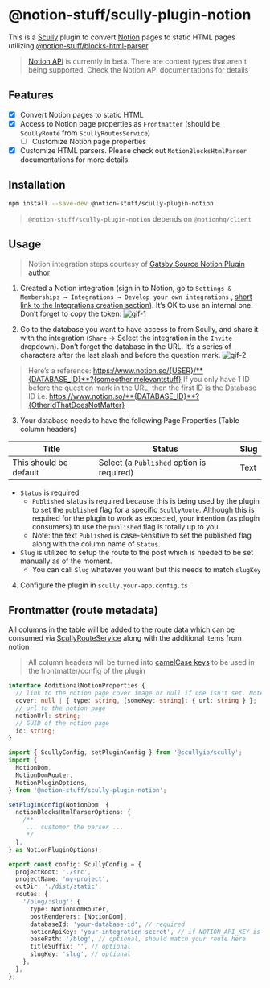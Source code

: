 # @notion-stuff/scully-plugin-notion

This is a [Scully](https://scully.io) plugin to convert [Notion](https://notion.so) pages to static HTML pages
utilizing [@notion-stuff/blocks-html-parser](../blocks-html-parser/README.md)

> [Notion API](https://developers.notion.com/) is currently in beta. There are content types that aren't being supported. Check the Notion API documentations for details

## Features

- [x] Convert Notion pages to static HTML
- [x] Access to Notion page properties as `Frontmatter` (should be `ScullyRoute` from `ScullyRoutesService`)
  - [ ] Customize Notion page properties
- [x] Customize HTML parsers. Please check out `NotionBlocksHtmlParser` documentations for more details.

## Installation

```bash
npm install --save-dev @notion-stuff/scully-plugin-notion
```

> `@notion-stuff/scully-plugin-notion` depends on `@notionhq/client`

## Usage

> Notion integration steps courtesy of [Gatsby Source Notion Plugin author](https://www.gatsbyjs.com/plugins/gatsby-source-notion-api/)

1. Created a Notion integration (sign in to Notion, go
   to `Settings & Memberships → Integrations → Develop your own integrations`
   , [short link to the Integrations creation section](https://www.notion.so/my-integrations)). It’s OK to use an
   internal one. Don’t forget to copy the token:
   ![gif-1](https://files.readme.io/2ec137d-093ad49-create-integration.gif)

2. Go to the database you want to have access to from Scully, and share it with the integration (`Share` → Select the
   integration in the `Invite` dropdown). Don’t forget the database in the URL. It’s a series of characters after the
   last slash and before the question mark.
   ![gif-2](https://files.readme.io/0a267dd-share-database-with-integration.gif)

> Here’s a reference: https://www.notion.so/{USER}/**{DATABASE_ID}**?{someotherirrelevantstuff}
> If you only have 1 ID before the question mark in the URL, then the first ID is the Database ID
> i.e. https://www.notion.so/**{DATABASE_ID}**?{OtherIdThatDoesNotMatter}

3. Your database needs to have the following Page Properties (Table column headers)

| Title                   | Status                                    | Slug |
| ----------------------  | ----------------------------------------- | ---- |
| This should be default  | Select (a `Published` option is required) | Text |

- `Status` is required
  - `Published` status is required because this is being used by the plugin to set the `published` flag for a
    specific `ScullyRoute`. Although this is required for the plugin to work as expected, your intention (as plugin
    consumers) to use the `published` flag is totally up to you.
  - Note: the text `Published` is case-sensitive to set the published flag along with the column name of `Status`.
- `Slug` is utilized to setup the route to the post which is needed to be set manually as of the moment.
  - You can call `Slug` whatever you want but this needs to match `slugKey`

4. Configure the plugin in `scully.your-app.config.ts`

## Frontmatter (route metadata)

All columns in the table will be added to the route data which can be consumed
via [ScullyRouteService](https://scully.io/docs/Reference/ngLib/scully-routes-service/) along with the additional items from notion

> All column headers will be turned into [camelCase keys](https://github.com/nartc/notion-stuff/blob/main/libs/scully-plugin-notion/src/lib/utils.ts#L16) to be used in the frontmatter/config of the plugin

```ts
interface AdditionalNotionProperties {
  // link to the notion page cover image or null if one isn't set. Note: [someKey] is commonly external or file
  cover: null | { type: string, [someKey: string]: { url: string } };
  // url to the notion page
  notionUrl: string;
  // GUID of the notion page
  id: string;
}
```

```ts
import { ScullyConfig, setPluginConfig } from '@scullyio/scully';
import {
  NotionDom,
  NotionDomRouter,
  NotionPluginOptions,
} from '@notion-stuff/scully-plugin-notion';

setPluginConfig(NotionDom, {
  notionBlocksHtmlParserOptions: {
    /**
     ... customer the parser ...
     */
  },
} as NotionPluginOptions);

export const config: ScullyConfig = {
  projectRoot: './src',
  projectName: 'my-project',
  outDir: './dist/static',
  routes: {
    '/blog/:slug': {
      type: NotionDomRouter,
      postRenderers: [NotionDom],
      databaseId: 'your-database-id', // required
      notionApiKey: 'your-integration-secret', // if NOTION_API_KEY is set in Environment Variables, it is used instead of notionApiKey
      basePath: '/blog', // optional, should match your route here
      titleSuffix: '', // optional
      slugKey: 'slug', // optional
    },
  },
};
```
